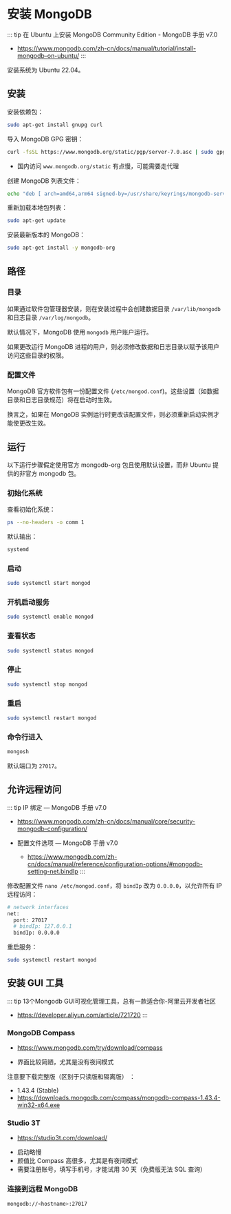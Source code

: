 # 安装 MongoDB

::: tip 在 Ubuntu 上安装 MongoDB Community Edition - MongoDB 手册 v7.0
* https://www.mongodb.com/zh-cn/docs/manual/tutorial/install-mongodb-on-ubuntu/
:::

安装系统为 Ubuntu 22.04。

## 安装

安装依赖包：

```sh
sudo apt-get install gnupg curl
```

导入 MongoDB GPG 密钥：

```sh
curl -fsSL https://www.mongodb.org/static/pgp/server-7.0.asc | sudo gpg -o /usr/share/keyrings/mongodb-server-7.0.gpg --dearmor
```

* 国内访问 `www.mongodb.org/static` 有点慢，可能需要走代理

创建 MongoDB 列表文件：

```sh
echo "deb [ arch=amd64,arm64 signed-by=/usr/share/keyrings/mongodb-server-7.0.gpg ] https://repo.mongodb.org/apt/ubuntu jammy/mongodb-org/7.0 multiverse" | sudo tee /etc/apt/sources.list.d/mongodb-org-7.0.list
```

重新加载本地包列表：

```sh
sudo apt-get update
```

安装最新版本的 MongoDB：

```sh
sudo apt-get install -y mongodb-org
```

## 路径

### 目录
如果通过软件包管理器安装，则在安装过程中会创建数据目录 `/var/lib/mongodb` 和日志目录 `/var/log/mongodb`。

默认情况下，MongoDB 使用 `mongodb` 用户账户运行。

如果更改运行 MongoDB 进程的用户，则必须修改数据和日志目录以赋予该用户访问这些目录的权限。

### 配置文件
MongoDB 官方软件包有一份配置文件 (`/etc/mongod.conf`)。这些设置（如数据目录和日志目录规范）将在启动时生效。

换言之，如果在 MongoDB 实例运行时更改该配置文件，则必须<m>重新启动实例</m>才能使更改生效。

## 运行

以下运行步骤假定使用官方 mongodb-org 包且使用默认设置，而非 Ubuntu 提供的非官方 mongodb 包。

### 初始化系统

查看初始化系统：

```sh
ps --no-headers -o comm 1
```

默认输出：

```sh
systemd
```

### 启动

```sh
sudo systemctl start mongod
```

### 开机启动服务

```sh
sudo systemctl enable mongod
```

### 查看状态

```sh
sudo systemctl status mongod
```

### 停止

```sh
sudo systemctl stop mongod
```

### 重启

```sh
sudo systemctl restart mongod
```

### 命令行进入

```sh
mongosh
```

默认端口为 `27017`。


## 允许远程访问

::: tip IP 绑定 — MongoDB 手册 v7.0
* https://www.mongodb.com/zh-cn/docs/manual/core/security-mongodb-configuration/

* 配置文件选项 — MongoDB 手册 v7.0
  * https://www.mongodb.com/zh-cn/docs/manual/reference/configuration-options/#mongodb-setting-net.bindIp
:::

修改配置文件 `nano /etc/mongod.conf`，将 `bindIp` 改为 `0.0.0.0`，以允许所有 IP 远程访问：

```sh
# network interfaces
net:
  port: 27017
  # bindIp: 127.0.0.1
  bindIp: 0.0.0.0
```

重启服务：

```sh
sudo systemctl restart mongod
```

## 安装 GUI 工具

::: tip 13个Mongodb GUI可视化管理工具，总有一款适合你-阿里云开发者社区
* https://developer.aliyun.com/article/721720
:::

### MongoDB Compass

* https://www.mongodb.com/try/download/compass

- 界面比较简陋，尤其是没有夜间模式

注意要下载完整版（区别于只读版和隔离版） ：
- 1.43.4 (Stable)
- https://downloads.mongodb.com/compass/mongodb-compass-1.43.4-win32-x64.exe


### Studio 3T

* https://studio3t.com/download/

- 启动略慢
- 颜值比 Compass 高很多，尤其是有夜间模式
- 需要注册账号，填写手机号，才能试用 30 天（免费版无法 SQL 查询）

### 连接到远程 MongoDB

```sh
mongodb://<hostname>:27017
```